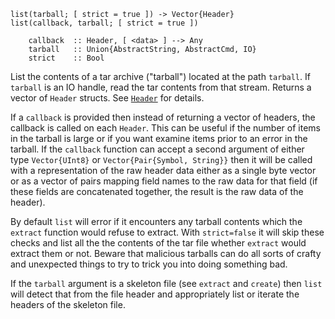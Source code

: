 ```
list(tarball; [ strict = true ]) -> Vector{Header}
list(callback, tarball; [ strict = true ])

    callback  :: Header, [ <data> ] --> Any
    tarball   :: Union{AbstractString, AbstractCmd, IO}
    strict    :: Bool
```

List the contents of a tar archive ("tarball") located at the path `tarball`. If `tarball` is an IO handle, read the tar contents from that stream. Returns a vector of `Header` structs. See [`Header`](@ref) for details.

If a `callback` is provided then instead of returning a vector of headers, the callback is called on each `Header`. This can be useful if the number of items in the tarball is large or if you want examine items prior to an error in the tarball. If the `callback` function can accept a second argument of either type `Vector{UInt8}` or `Vector{Pair{Symbol, String}}` then it will be called with a representation of the raw header data either as a single byte vector or as a vector of pairs mapping field names to the raw data for that field (if these fields are concatenated together, the result is the raw data of the header).

By default `list` will error if it encounters any tarball contents which the `extract` function would refuse to extract. With `strict=false` it will skip these checks and list all the the contents of the tar file whether `extract` would extract them or not. Beware that malicious tarballs can do all sorts of crafty and unexpected things to try to trick you into doing something bad.

If the `tarball` argument is a skeleton file (see `extract` and `create`) then `list` will detect that from the file header and appropriately list or iterate the headers of the skeleton file.
